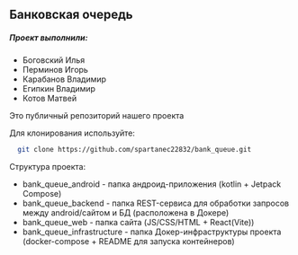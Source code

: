 ## Банковская очередь

##### Проект выполнили:
* Боговский Илья 
* Перминов Игорь
* Карабанов Владимир
* Египкин Владимир
* Котов Матвей

Это публичный репозиторий нашего проекта

Для клонирования используйте:
```bash
  git clone https://github.com/spartanec22832/bank_queue.git
```

Структура проекта:
- bank_queue_android - папка андроид-приложения (kotlin + Jetpack Compose)
- bank_queue_backend - папка REST-сервиса для обработки запросов \
между android/сайтом и БД (расположена в Докере)
- bank_queue_web - папка сайта (JS/CSS/HTML + React(Vite))
- bank_queue_infrastructure - папка Докер-инфраструктуры проекта  
  (docker-compose + README для запуска контейнеров)